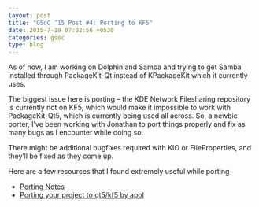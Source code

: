```yaml
---
layout: post
title: "GSoC ’15 Post #4: Porting to KF5"
date: 2015-7-19 07:02:56 +0530
categories: gsoc
type: blog
---
```


As of now, I am working on Dolphin and Samba and trying to get Samba installed through PackageKit-Qt instead of KPackageKit which it currently uses.

The biggest issue here is porting – the KDE Network Filesharing repository is currently not on KF5, which would make it impossible to work with PackageKit-Qt5, which is currently being used all across. So, a newbie porter, I’ve been working with Jonathan to port things properly and fix as many bugs as I encounter while doing so.

There might be additional bugfixes required with KIO or FileProperties, and they’ll be fixed as they come up.

Here are a few resources that I found extremely useful while porting

* [Porting Notes](https://community.kde.org/Frameworks/Porting_Notes)
* [Porting your project to qt5/kf5 by apol](http://www.proli.net/2014/06/21/porting-your-project-to-qt5kf5/)
